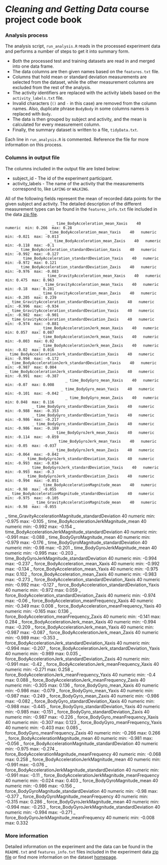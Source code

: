 # *Cleaning and Getting Data* course project code book

### Analysis process

The analysis script, `run_analysis.R` reads in the processed experiment data and performs a number of steps to get it into summary form.

 - Both the processed test and training datasets are read in and merged into one data frame.
 - The data columns are then given names based on the `features.txt` file.
 - Columns that hold mean or standard deviation measurements are selected from the dataset, while the other measurement columns are excluded from the rest of the analysis.
 - The activity identifiers are replaced with the activity labels based on the `activity_labels.txt` file.
 - Invalid characters (`()` and `-` in this case) are removed from the column names. Also, duplicate phrase `BodyBody` in some columns names is replaced with `Body`.
 - The data is then grouped by subject and activity, and the mean is calculated for every measurement column.
 - Finally, the summary dataset is written to a file, `tidyData.txt`.

Each line in `run_analysis.R` is commented. Reference the file for more information on this process.

### Columns in output file

The columns included in the output file are listed below:

  - subject_id - The id of the experiment participant.
  - activity_labels - The name of the activity that the measurements correspond to, like `LAYING` or `WALKING`.

All of the following fields represent the mean of recorded data points for the given subject and activity. The detailed description of the different measurement types can be found in the `features_info.txt` file included in the data [zip file](https://d396qusza40orc.cloudfront.net/getdata%2Fprojectfiles%2FUCI%20HAR%20Dataset.zip).

                         _ time_BodyAcceleration_mean_Xaxis    40   numeric  min: 0.266  max: 0.28
                      _ time_BodyAcceleration_mean_Yaxis    40   numeric  min: -0.021  max: -0.013
                        _ time_BodyAcceleration_mean_Zaxis    40   numeric  min: -0.118  max: -0.1
         _ time_BodyAcceleration_standardDeviation_Xaxis    40   numeric  min: -0.992  max: -0.127
          _ time_BodyAcceleration_standardDeviation_Yaxis    40   numeric  min: -0.972  max: 0.121
         _ time_BodyAcceleration_standardDeviation_Zaxis    40   numeric  min: -0.976  max: -0.083
                     _ time_GravityAcceleration_mean_Xaxis    40   numeric  min: 0.475  max: 0.963
                    _ time_GravityAcceleration_mean_Yaxis    40   numeric  min: -0.18  max: 0.281
                   _ time_GravityAcceleration_mean_Zaxis    40   numeric  min: -0.285  max: 0.239
     _ time_GravityAcceleration_standardDeviation_Xaxis    40   numeric  min: -0.996  max: -0.934
     _ time_GravityAcceleration_standardDeviation_Yaxis    40   numeric  min: -0.982  max: -0.901
     _ time_GravityAcceleration_standardDeviation_Zaxis    40   numeric  min: -0.974  max: -0.881
                   _ time_BodyAccelerationJerk_mean_Xaxis    40   numeric  min: 0.057  max: 0.087
                   _ time_BodyAccelerationJerk_mean_Yaxis    40   numeric  min: -0.003  max: 0.02
                   _ time_BodyAccelerationJerk_mean_Zaxis    40   numeric  min: -0.02  max: 0.016
    _ time_BodyAccelerationJerk_standardDeviation_Xaxis    40   numeric  min: -0.994  max: -0.172
     _ time_BodyAccelerationJerk_standardDeviation_Yaxis    40   numeric  min: -0.987  max: 0.004
    _ time_BodyAccelerationJerk_standardDeviation_Zaxis    40   numeric  min: -0.991  max: -0.387
                               _ time_BodyGyro_mean_Xaxis    40   numeric  min: -0.07  max: 0.008
                             _ time_BodyGyro_mean_Yaxis    40   numeric  min: -0.101  max: -0.042
                               _ time_BodyGyro_mean_Zaxis    40   numeric  min: 0.048  max: 0.116
                _ time_BodyGyro_standardDeviation_Xaxis    40   numeric  min: -0.988  max: -0.353
                _ time_BodyGyro_standardDeviation_Yaxis    40   numeric  min: -0.986  max: -0.217
                _ time_BodyGyro_standardDeviation_Zaxis    40   numeric  min: -0.986  max: -0.169
                         _ time_BodyGyroJerk_mean_Xaxis    40   numeric  min: -0.114  max: -0.059
                          _ time_BodyGyroJerk_mean_Yaxis    40   numeric  min: -0.05  max: -0.037
                         _ time_BodyGyroJerk_mean_Zaxis    40   numeric  min: -0.064  max: -0.042
            _ time_BodyGyroJerk_standardDeviation_Xaxis    40   numeric  min: -0.993  max: -0.034
              _ time_BodyGyroJerk_standardDeviation_Yaxis    40   numeric  min: -0.993  max: -0.3
            _ time_BodyGyroJerk_standardDeviation_Zaxis    40   numeric  min: -0.994  max: -0.051
                   _ time_BodyAccelerationMagnitude_mean    40   numeric  min: -0.98  max: -0.055
     _ time_BodyAccelerationMagnitude_standardDeviation    40   numeric  min: -0.975  max: -0.105
                _ time_GravityAccelerationMagnitude_mean    40   numeric  min: -0.98  max: -0.055
  _ time_GravityAccelerationMagnitude_standardDeviation    40   numeric  min: -0.975  max: -0.105
              _ time_BodyAccelerationJerkMagnitude_mean    40   numeric  min: -0.992  max: -0.154
 _ time_BodyAccelerationJerkMagnitude_standardDeviation    40   numeric  min: -0.991  max: -0.088
                          _ time_BodyGyroMagnitude_mean    40   numeric  min: -0.979  max: -0.176
              _ time_BodyGyroMagnitude_standardDeviation    40   numeric  min: -0.98  max: -0.201
                      _ time_BodyGyroJerkMagnitude_mean    40   numeric  min: -0.995  max: -0.203
         _ time_BodyGyroJerkMagnitude_standardDeviation    40   numeric  min: -0.994  max: -0.237
                    _ force_BodyAcceleration_mean_Xaxis    40   numeric  min: -0.992  max: -0.134
                     _ force_BodyAcceleration_mean_Yaxis    40   numeric  min: -0.975  max: 0.102
                    _ force_BodyAcceleration_mean_Zaxis    40   numeric  min: -0.983  max: -0.273
       _ force_BodyAcceleration_standardDeviation_Xaxis    40   numeric  min: -0.992  max: -0.127
        _ force_BodyAcceleration_standardDeviation_Yaxis    40   numeric  min: -0.972  max: 0.059
        _ force_BodyAcceleration_standardDeviation_Zaxis    40   numeric  min: -0.974  max: -0.06
            _ force_BodyAcceleration_meanFrequency_Xaxis    40   numeric  min: -0.349  max: 0.008
            _ force_BodyAcceleration_meanFrequency_Yaxis    40   numeric  min: -0.165  max: 0.136
            _ force_BodyAcceleration_meanFrequency_Zaxis    40   numeric  min: -0.141  max: 0.284
                _ force_BodyAccelerationJerk_mean_Xaxis    40   numeric  min: -0.994  max: -0.209
                _ force_BodyAccelerationJerk_mean_Yaxis    40   numeric  min: -0.987  max: -0.087
                _ force_BodyAccelerationJerk_mean_Zaxis    40   numeric  min: -0.989  max: -0.353
   _ force_BodyAccelerationJerk_standardDeviation_Xaxis    40   numeric  min: -0.994  max: -0.207
    _ force_BodyAccelerationJerk_standardDeviation_Yaxis    40   numeric  min: -0.989  max: 0.035
    _ force_BodyAccelerationJerk_standardDeviation_Zaxis    40   numeric  min: -0.991  max: -0.42
        _ force_BodyAccelerationJerk_meanFrequency_Xaxis    40   numeric  min: -0.271  max: 0.258
          _ force_BodyAccelerationJerk_meanFrequency_Yaxis    40   numeric  min: -0.4  max: 0.088
        _ force_BodyAccelerationJerk_meanFrequency_Zaxis    40   numeric  min: -0.305  max: 0.136
                            _ force_BodyGyro_mean_Xaxis    40   numeric  min: -0.986  max: -0.079
                            _ force_BodyGyro_mean_Yaxis    40   numeric  min: -0.987  max: -0.249
                            _ force_BodyGyro_mean_Zaxis    40   numeric  min: -0.986  max: -0.082
               _ force_BodyGyro_standardDeviation_Xaxis    40   numeric  min: -0.988  max: -0.445
               _ force_BodyGyro_standardDeviation_Yaxis    40   numeric  min: -0.985  max: -0.151
               _ force_BodyGyro_standardDeviation_Zaxis    40   numeric  min: -0.987  max: -0.226
                    _ force_BodyGyro_meanFrequency_Xaxis    40   numeric  min: -0.307  max: 0.123
                    _ force_BodyGyro_meanFrequency_Yaxis    40   numeric  min: -0.403  max: 0.085
                    _ force_BodyGyro_meanFrequency_Zaxis    40   numeric  min: -0.266  max: 0.266
                 _ force_BodyAccelerationMagnitude_mean    40   numeric  min: -0.981  max: -0.056
    _ force_BodyAccelerationMagnitude_standardDeviation    40   numeric  min: -0.975  max: -0.274
         _ force_BodyAccelerationMagnitude_meanFrequency    40   numeric  min: -0.068  max: 0.258
             _ force_BodyAccelerationJerkMagnitude_mean    40   numeric  min: -0.991  max: -0.076
 _ force_BodyAccelerationJerkMagnitude_standardDeviation    40   numeric  min: -0.991  max: -0.11
     _ force_BodyAccelerationJerkMagnitude_meanFrequency    40   numeric  min: -0.024  max: 0.403
                         _ force_BodyGyroMagnitude_mean    40   numeric  min: -0.986  max: -0.156
             _ force_BodyGyroMagnitude_standardDeviation    40   numeric  min: -0.98  max: -0.377
                 _ force_BodyGyroMagnitude_meanFrequency    40   numeric  min: -0.315  max: 0.286
                     _ force_BodyGyroJerkMagnitude_mean    40   numeric  min: -0.994  max: -0.253
        _ force_BodyGyroJerkMagnitude_standardDeviation    40   numeric  min: -0.994  max: -0.271
             _ force_BodyGyroJerkMagnitude_meanFrequency    40   numeric  min: -0.008  max: 0.332 

### More information

Detailed information on the experiment and the data can be found in the `README.txt` and `features_info.txt` files included in the experiment data [zip file](https://d396qusza40orc.cloudfront.net/getdata%2Fprojectfiles%2FUCI%20HAR%20Dataset.zip) or find more information on the dataset [homepage](http://archive.ics.uci.edu/ml/datasets/Human+Activity+Recognition+Using+Smartphones).
